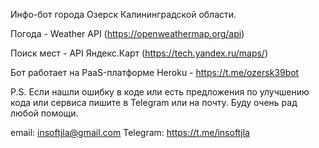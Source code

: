 Инфо-бот города Озерск Калининградской области. 

Погода - Weather API (https://openweathermap.org/api)

Поиск мест - API Яндекс.Карт (https://tech.yandex.ru/maps/)

Бот работает на PaaS-платформе Heroku - https://t.me/ozersk39bot

P.S. 
Если нашли ошибку в коде или есть предложения по улучшению кода или сервиса пишите в Telegram или на почту.
Буду очень рад любой помощи.

email: insoftjla@gmail.com
Telegram: https://t.me/insoftjla

